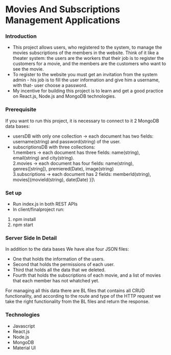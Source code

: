 # Movies And Subscriptions Management Applications

### Introduction
- This project allows users, who registered to the system, to manage the movies subscriptions of the members in the website. Think of it like a theater system: the users are the workers that their job is to register the customers for a movie, and the members are the customers who want to see the movie.
- To register to the website you must get an invitation from the system admin - his job is to fill the user information and give him a username, with that- user choose a password.
- My incentive for building this project is to learn and get a good practice on React.js, Node.js and MongoDB technologies.

### Prerequisite
If you want to run this project, it is necessary to connect to it 2 MongoDB data bases:
- usersDB with only one collection -> each document has two fields: username(string) and password(string) of the user.
- subscriptionsDB with three collections:\
1.members -> each document has three fields: name(string), email(string) and city(string).\
2.movies -> each document has four fields: name(string), genres([string]), premiered(Date), image(string)\
3.subscriptions -> each document has 2 fields: memberId(string), movies[{movieId(string), date(Date) }]\

### Set up
- Run index.js in both REST APIs
- In client/finalproject run:
1. npm install
2. npm start

### Server Side In Detail
In addition to the data bases We have alse four JSON files:
- One that holds the information of the users.
- Second that holds the permissions of each user.
- Third that holds all the data that we deleted.
- Fourth that holds the subscriptions of each movie, and a list of movies that each member has not whatched yet.

For managing all this data there are BL files that contains all CRUD functionality,
and according to the route and type of the HTTP request we take the right functionality from the BL files and return the response.


### Technologies
- Javascript
- React.js
- Node.js
- MongoDB
- Material UI


